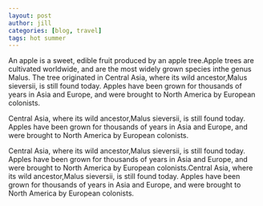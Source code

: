 ```yaml
---
layout: post
author: jill
categories: [blog, travel]
tags: hot summer
---
```


An apple is a sweet, edible fruit produced by an apple tree.Apple trees are cultivated worldwide, and are the most widely grown species inthe genus Malus. The tree originated in Central Asia, where its wild ancestor,Malus sieversii, is still found today. Apples have been grown for thousands of years in Asia and Europe, and were brought to North America by European
colonists.

Central Asia, where its wild ancestor,Malus sieversii, is still found today. Apples have been grown for thousands of years in Asia and Europe, and were brought to North America by European
colonists.

Central Asia, where its wild ancestor,Malus sieversii, is still found today. Apples have been grown for thousands of years in Asia and Europe, and were brought to North America by European
colonists.Central Asia, where its wild ancestor,Malus sieversii, is still found today. Apples have been grown for thousands of years in Asia and Europe, and were brought to North America by European
colonists.
